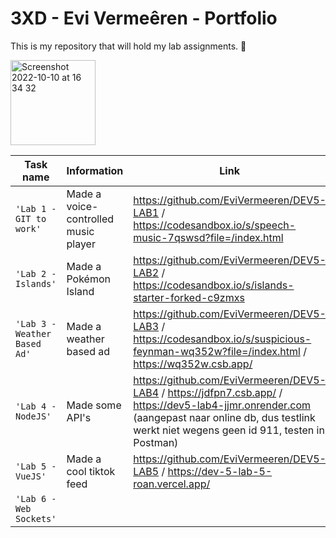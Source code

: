 # 3XD - Evi Vermeêren - Portfolio

This is my repository that will hold my lab assignments. 🌻

<img width="136" alt="Screenshot 2022-10-10 at 16 34 32" src="https://img.freepik.com/free-vector/programming-concept-illustration_114360-1351.jpg?w=740&t=st=1695222412~exp=1695223012~hmac=575cdf85272c89397c9bfd553a8ccb0a43927885f25e4013f64458c3c87a5b06">

| Task name                    | Information | Link |
| ---------------------------- | ----------- | ---- |
| `'Lab 1 - GIT to work'`      | Made a voice-controlled music player |   https://github.com/EviVermeeren/DEV5-LAB1 / https://codesandbox.io/s/speech-music-7qswsd?file=/index.html   |
| `'Lab 2 - Islands'`          | Made a Pokémon Island            |  https://github.com/EviVermeeren/DEV5-LAB2 / https://codesandbox.io/s/islands-starter-forked-c9zmxs  |
| `'Lab 3 - Weather Based Ad'` | Made a weather based ad            | https://github.com/EviVermeeren/DEV5-LAB3 / https://codesandbox.io/s/suspicious-feynman-wq352w?file=/index.html / https://wq352w.csb.app/|
| `'Lab 4 - NodeJS'`           | Made some API's            | https://github.com/EviVermeeren/DEV5-LAB4 / https://jdfpn7.csb.app/ / https://dev5-lab4-jjmr.onrender.com (aangepast naar online db, dus testlink werkt niet wegens geen id 911, testen in Postman) |
| `'Lab 5 - VueJS'`            | Made a cool tiktok feed            | https://github.com/EviVermeeren/DEV5-LAB5 / https://dev-5-lab-5-roan.vercel.app/ |
| `'Lab 6 - Web Sockets'`      |             |      |
